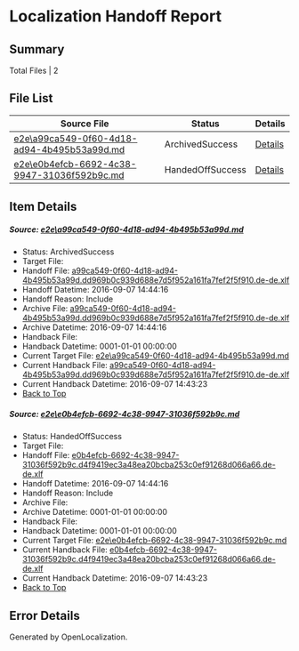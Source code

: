 # <a name='report-top'></a> Localization Handoff Report

## Summary
 Total Files | 2

## File List
 Source File | Status | Details 
 ----------- | ------ | ------- 
 [e2e\a99ca549-0f60-4d18-ad94-4b495b53a99d.md](https://github.com/OpenLocalizationTestOrg/ol-test0/blob/e15bd761f122204168e6b4fec3c6009c189a5b1d/e2e/a99ca549-0f60-4d18-ad94-4b495b53a99d.md) | ArchivedSuccess | [Details](#9c20f4b76bdda78fd9f1655d3711cdef635c89031)
 [e2e\e0b4efcb-6692-4c38-9947-31036f592b9c.md](https://github.com/OpenLocalizationTestOrg/ol-test0/blob/e15bd761f122204168e6b4fec3c6009c189a5b1d/e2e/e0b4efcb-6692-4c38-9947-31036f592b9c.md) | HandedOffSuccess | [Details](#54414f20144839582fd4d3bc9d823eda237045662)

## Item Details
##### <a name='9c20f4b76bdda78fd9f1655d3711cdef635c89031'></a> Source: [e2e\a99ca549-0f60-4d18-ad94-4b495b53a99d.md](https://github.com/OpenLocalizationTestOrg/ol-test0/blob/e15bd761f122204168e6b4fec3c6009c189a5b1d/e2e/a99ca549-0f60-4d18-ad94-4b495b53a99d.md)
* Status: ArchivedSuccess
* Target File: 
* Handoff File: [a99ca549-0f60-4d18-ad94-4b495b53a99d.dd969b0c939d688e7d5f952a161fa7fef2f5f910.de-de.xlf](https://github.com/OpenLocalizationTestOrg/ol-test0-handoff/blob/1ff173aca014b7212b409e984c19ab48abece883/ol-handoff/OpenLocalizationTestOrg/ol-test0-dede/yuwzho/ht/a99ca549-0f60-4d18-ad94-4b495b53a99d.dd969b0c939d688e7d5f952a161fa7fef2f5f910.de-de.xlf)
* Handoff Datetime: 2016-09-07 14:44:16
* Handoff Reason: Include
* Archive File: [a99ca549-0f60-4d18-ad94-4b495b53a99d.dd969b0c939d688e7d5f952a161fa7fef2f5f910.de-de.xlf](https://github.com/OpenLocalizationTestOrg/ol-test0-handoff/blob/faf4ca8623b001376cb7531a8f0cda6c99348781/ol-archive/OpenLocalizationTestOrg/ol-test0-dede/yuwzho/ht/a99ca549-0f60-4d18-ad94-4b495b53a99d.dd969b0c939d688e7d5f952a161fa7fef2f5f910.de-de.xlf)
* Archive Datetime: 2016-09-07 14:44:16
* Handback File: 
* Handback Datetime: 0001-01-01 00:00:00
* Current Target File: [e2e\a99ca549-0f60-4d18-ad94-4b495b53a99d.md](https://github.com/OpenLocalizationTestOrg/ol-test0-dede/blob/0b581cf915b66eef9ca67da65bbe58d1d50cafac/e2e/a99ca549-0f60-4d18-ad94-4b495b53a99d.md)
* Current Handback File: [a99ca549-0f60-4d18-ad94-4b495b53a99d.dd969b0c939d688e7d5f952a161fa7fef2f5f910.de-de.xlf](https://github.com/OpenLocalizationTestOrg/ol-test0-handback/blob/dfea46b71b3bf5f3bb6202871ef772463b90b327/ol-handback/OpenLocalizationTestOrg/ol-test0-dede/yuwzho/ht/a99ca549-0f60-4d18-ad94-4b495b53a99d.dd969b0c939d688e7d5f952a161fa7fef2f5f910.de-de.xlf)
* Current Handback Datetime: 2016-09-07 14:43:23
* [Back to Top](#report-top)

##### <a name='54414f20144839582fd4d3bc9d823eda237045662'></a> Source: [e2e\e0b4efcb-6692-4c38-9947-31036f592b9c.md](https://github.com/OpenLocalizationTestOrg/ol-test0/blob/e15bd761f122204168e6b4fec3c6009c189a5b1d/e2e/e0b4efcb-6692-4c38-9947-31036f592b9c.md)
* Status: HandedOffSuccess
* Target File: 
* Handoff File: [e0b4efcb-6692-4c38-9947-31036f592b9c.d4f9419ec3a48ea20bcba253c0ef91268d066a66.de-de.xlf](https://github.com/OpenLocalizationTestOrg/ol-test0-handoff/blob/1ff173aca014b7212b409e984c19ab48abece883/ol-handoff/OpenLocalizationTestOrg/ol-test0-dede/yuwzho/ht/e0b4efcb-6692-4c38-9947-31036f592b9c.d4f9419ec3a48ea20bcba253c0ef91268d066a66.de-de.xlf)
* Handoff Datetime: 2016-09-07 14:44:16
* Handoff Reason: Include
* Archive File: 
* Archive Datetime: 0001-01-01 00:00:00
* Handback File: 
* Handback Datetime: 0001-01-01 00:00:00
* Current Target File: [e2e\e0b4efcb-6692-4c38-9947-31036f592b9c.md](https://github.com/OpenLocalizationTestOrg/ol-test0-dede/blob/0b581cf915b66eef9ca67da65bbe58d1d50cafac/e2e/e0b4efcb-6692-4c38-9947-31036f592b9c.md)
* Current Handback File: [e0b4efcb-6692-4c38-9947-31036f592b9c.d4f9419ec3a48ea20bcba253c0ef91268d066a66.de-de.xlf](https://github.com/OpenLocalizationTestOrg/ol-test0-handback/blob/dfea46b71b3bf5f3bb6202871ef772463b90b327/ol-handback/OpenLocalizationTestOrg/ol-test0-dede/yuwzho/ht/e0b4efcb-6692-4c38-9947-31036f592b9c.d4f9419ec3a48ea20bcba253c0ef91268d066a66.de-de.xlf)
* Current Handback Datetime: 2016-09-07 14:43:23
* [Back to Top](#report-top)


## Error Details

Generated by OpenLocalization.
